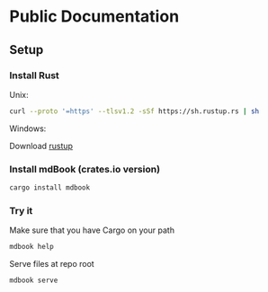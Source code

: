 # Public Documentation

## Setup

### Install Rust

Unix:

```bash
curl --proto '=https' --tlsv1.2 -sSf https://sh.rustup.rs | sh
```

Windows:

Download [rustup](https://static.rust-lang.org/rustup/dist/i686-pc-windows-gnu/rustup-init.exe)

### Install mdBook (crates.io version)

```bash
cargo install mdbook
```
### Try it

Make sure that you have Cargo on your path

```bash
mdbook help
```
Serve files at repo root

```bash
mdbook serve
```






<!--stackedit_data:
eyJoaXN0b3J5IjpbLTExNDEzMjA4MzVdfQ==
-->